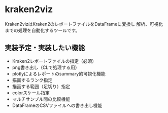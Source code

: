 # kraken2viz

Kraken2vizはKraken2のレポートファイルをDataFrameに変換し
解析、可視化までの処理を自動化するツールです。

## 実装予定・実装したい機能
- Kraken2レポートファイルの指定（必須）
- png書き出し（CLで処理する用）
- plotlyによるレポートのsummary的可視化機能
- 描画するランク指定
- 描画する範囲（足切り）指定
- colorスケール指定
- マルチサンプル間の比較機能
- DataFrameのCSVファイルへの書き出し機能
